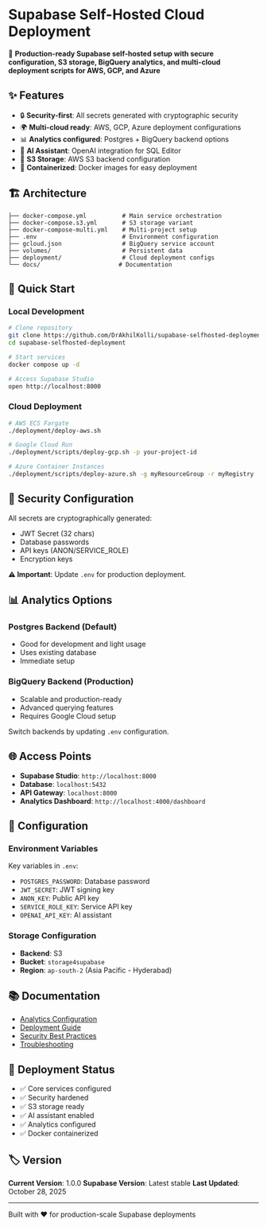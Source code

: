 # Supabase Self-Hosted Cloud Deployment

🚀 **Production-ready Supabase self-hosted setup with secure configuration, S3 storage, BigQuery analytics, and multi-cloud deployment scripts for AWS, GCP, and Azure**

## ✨ Features

- 🔒 **Security-first**: All secrets generated with cryptographic security
- 🌍 **Multi-cloud ready**: AWS, GCP, Azure deployment configurations
- 📊 **Analytics configured**: Postgres + BigQuery backend options
- 🤖 **AI Assistant**: OpenAI integration for SQL Editor
- 💾 **S3 Storage**: AWS S3 backend configuration
- 🐳 **Containerized**: Docker images for easy deployment

## 🏗️ Architecture

```
├── docker-compose.yml          # Main service orchestration
├── docker-compose.s3.yml       # S3 storage variant
├── docker-compose-multi.yml    # Multi-project setup
├── .env                        # Environment configuration
├── gcloud.json                 # BigQuery service account
├── volumes/                    # Persistent data
├── deployment/                 # Cloud deployment configs
└── docs/                      # Documentation
```

## 🚀 Quick Start

### Local Development
```bash
# Clone repository
git clone https://github.com/DrAkhilKolli/supabase-selfhosted-deployment.git
cd supabase-selfhosted-deployment

# Start services
docker compose up -d

# Access Supabase Studio
open http://localhost:8000
```

### Cloud Deployment
```bash
# AWS ECS Fargate
./deployment/deploy-aws.sh

# Google Cloud Run
./deployment/scripts/deploy-gcp.sh -p your-project-id

# Azure Container Instances
./deployment/scripts/deploy-azure.sh -g myResourceGroup -r myRegistry
```

## 🔐 Security Configuration

All secrets are cryptographically generated:
- JWT Secret (32 chars)
- Database passwords
- API keys (ANON/SERVICE_ROLE)
- Encryption keys

**⚠️ Important**: Update `.env` for production deployment.

## 📊 Analytics Options

### Postgres Backend (Default)
- Good for development and light usage
- Uses existing database
- Immediate setup

### BigQuery Backend (Production)
- Scalable and production-ready
- Advanced querying features
- Requires Google Cloud setup

Switch backends by updating `.env` configuration.

## 🌐 Access Points

- **Supabase Studio**: `http://localhost:8000`
- **Database**: `localhost:5432`
- **API Gateway**: `localhost:8000`
- **Analytics Dashboard**: `http://localhost:4000/dashboard`

## 🔧 Configuration

### Environment Variables
Key variables in `.env`:
- `POSTGRES_PASSWORD`: Database password
- `JWT_SECRET`: JWT signing key
- `ANON_KEY`: Public API key
- `SERVICE_ROLE_KEY`: Service API key
- `OPENAI_API_KEY`: AI assistant

### Storage Configuration
- **Backend**: S3
- **Bucket**: `storage4supabase`
- **Region**: `ap-south-2` (Asia Pacific - Hyderabad)

## 📚 Documentation

- [Analytics Configuration](ANALYTICS_CONFIG.md)
- [Deployment Guide](DEPLOYMENT.md)
- [Security Best Practices](docs/SECURITY.md)
- [Troubleshooting](docs/TROUBLESHOOTING.md)

## 🚀 Deployment Status

- ✅ Core services configured
- ✅ Security hardened
- ✅ S3 storage ready
- ✅ AI assistant enabled
- ✅ Analytics configured
- ✅ Docker containerized

## 🏷️ Version

**Current Version**: 1.0.0
**Supabase Version**: Latest stable
**Last Updated**: October 28, 2025

---

Built with ❤️ for production-scale Supabase deployments
